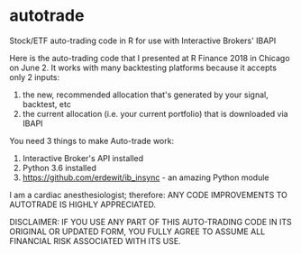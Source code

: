 # autotrade
Stock/ETF auto-trading code in R for use with Interactive Brokers' IBAPI

Here is the auto-trading code that I presented at R Finance 2018 in Chicago on June 2. It works with many backtesting platforms 
because it accepts only 2 inputs: 
1) the new, recommended allocation that's generated by your signal, backtest, etc
2) the current allocation (i.e. your current portfolio) that is downloaded via IBAPI

You need 3 things to make Auto-trade work:
1) Interactive Broker's API installed
2) Python 3.6 installed
3) https://github.com/erdewit/ib_insync - an amazing Python module

I am a cardiac anesthesiologist; therefore: ANY CODE IMPROVEMENTS TO AUTOTRADE IS HIGHLY APPRECIATED.

DISCLAIMER: IF YOU USE ANY PART OF THIS AUTO-TRADING CODE IN ITS ORIGINAL OR UPDATED FORM, YOU FULLY AGREE TO ASSUME ALL FINANCIAL RISK ASSOCIATED WITH ITS USE.
